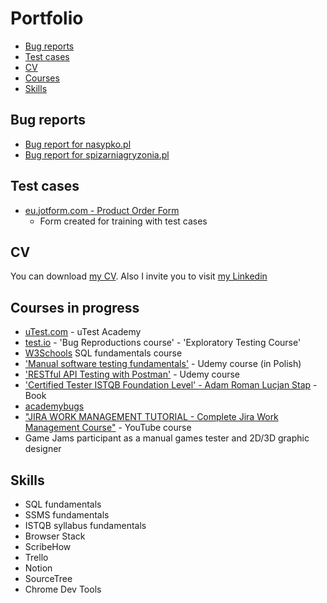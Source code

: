# Portfolio
- [Bug reports](#bug-reports)
- [Test cases](#test-cases)
- [CV](#cv)
- [Courses](#Courses-in-progress)
- [Skills](#skills)


## Bug reports

- [Bug report for nasypko.pl](https://docs.google.com/document/d/11wnRH8AokiKvYMrmr1BQGNXdEn6qD0L_06rc_ovXZwg/edit?usp=sharing) 
- [Bug report for spizarniagryzonia.pl](https://docs.google.com/document/d/1fFuLXhgbWzb_jcmIm0XIlP1ZGtfu1tGS8FrPFvRO3Ok/edit?usp=sharing) 


## Test cases

- [eu.jotform.com - Product Order Form](https://docs.google.com/spreadsheets/d/1IkUOsha2gC_MeF1sC717rGuFovsO-wiXEhseFpDZ40Q/edit?usp=sharing) 
  * Form created for training with test cases


## CV

You can download [my CV](https://drive.google.com/file/d/1JQ2b5DfumxKOj5V35Z23f6KOUASDStQc/view?usp=sharing).
Also I invite you to visit [my Linkedin](https://www.linkedin.com/in/karolina-pod%C5%9Bcia%C5%84ska-173318170/)


## Courses in progress

  * [uTest.com](https://www.utest.com/profile/Senapi/about) - uTest Academy
  * [test.io](https://tester.test.io/profile_pages/karolina-podscianska) - 'Bug Reproductions course' - 'Exploratory Testing Course'
  * [W3Schools](https://www.w3profile.com/Senapi) SQL fundamentals course
  * ['Manual software testing fundamentals'](https://www.udemy.com/share/102V243@kk7Z0ILdVHGS1lSnTBjXo9X46veovohE8E2xkH0V8_w6KoIY4nLdvrh_snMt9wFa/) - Udemy course (in Polish) 
  * ['RESTful API Testing with Postman'](https://www.udemy.com/course/restful-api-testing-with-postman/) - Udemy course 
  * ['Certified Tester ISTQB Foundation Level' - Adam Roman Lucjan Stap](https://lubimyczytac.pl/ksiazka/4943677/certyfikowany-tester-istqb-poziom-podstawowy) - Book
  * [academybugs](academybugs.com)
  * ["JIRA WORK MANAGEMENT TUTORIAL - Complete Jira Work Management Course"](https://www.youtube.com/playlist?list=PLuAoMvvRllpS2CuKjkyFLO0RkBKMlPrbo) - YouTube course
  * Game Jams participant as a manual games tester and 2D/3D graphic designer


## Skills

  * SQL fundamentals
  * SSMS fundamentals
  * ISTQB syllabus fundamentals
  * Browser Stack
  * ScribeHow
  * Trello
  * Notion
  * SourceTree
  * Chrome Dev Tools